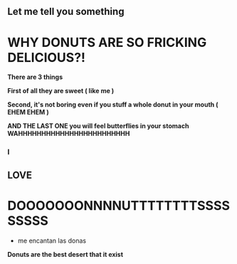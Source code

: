 ## Let me tell you something
# WHY DONUTS ARE SO FRICKING DELICIOUS?!

**There are 3 things**

**First of all they are sweet ( like me )**

**Second, it's not boring even if you stuff a whole donut in your mouth ( EHEM EHEM )**

**AND THE LAST ONE you will feel butterflies in your stomach WAHHHHHHHHHHHHHHHHHHHHHHHH**

### I

## LOVE

# DOOOOOOONNNNUTTTTTTTTSSSSSSSSS

- me encantan las donas

**Donuts are the best desert that it exist**

